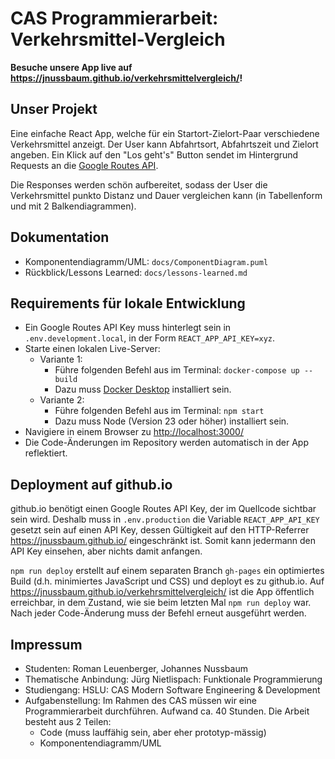 # CAS Programmierarbeit: Verkehrsmittel-Vergleich

**Besuche unsere App live auf <https://jnussbaum.github.io/verkehrsmittelvergleich/>!**

## Unser Projekt

Eine einfache React App, welche für ein Startort-Zielort-Paar verschiedene Verkehrsmittel anzeigt.
Der User kann Abfahrtsort, Abfahrtszeit und Zielort angeben.
Ein Klick auf den "Los geht's" Button sendet im Hintergrund Requests an die
[Google Routes API](https://developers.google.com/maps/documentation/routes).

Die Responses werden schön aufbereitet, sodass der User die Verkehrsmittel punkto Distanz und Dauer vergleichen kann
(in Tabellenform und mit 2 Balkendiagrammen).

## Dokumentation

- Komponentendiagramm/UML: `docs/ComponentDiagram.puml`
- Rückblick/Lessons Learned: `docs/lessons-learned.md`

## Requirements für lokale Entwicklung

- Ein Google Routes API Key muss hinterlegt sein in `.env.development.local`, in der Form `REACT_APP_API_KEY=xyz`.
- Starte einen lokalen Live-Server:
  - Variante 1:
    - Führe folgenden Befehl aus im Terminal: `docker-compose up --build`
    - Dazu muss [Docker Desktop](https://www.docker.com/) installiert sein.
  - Variante 2:
    - Führe folgenden Befehl aus im Terminal: `npm start`
    - Dazu muss Node (Version 23 oder höher) installiert sein.
- Navigiere in einem Browser zu <http://localhost:3000/>
- Die Code-Änderungen im Repository werden automatisch in der App reflektiert.


## Deployment auf github.io

github.io benötigt einen Google Routes API Key, der im Quellcode sichtbar sein wird.
Deshalb muss in `.env.production` die Variable `REACT_APP_API_KEY` gesetzt sein auf einen API Key,
dessen Gültigkeit auf den HTTP-Referrer <https://jnussbaum.github.io/> eingeschränkt ist.
Somit kann jedermann den API Key einsehen, aber nichts damit anfangen.

`npm run deploy` erstellt auf einem separaten Branch `gh-pages`
ein optimiertes Build (d.h. minimiertes JavaScript und CSS) und deployt es zu github.io.
Auf <https://jnussbaum.github.io/verkehrsmittelvergleich/> ist die App öffentlich erreichbar,
in dem Zustand, wie sie beim letzten Mal `npm run deploy` war.
Nach jeder Code-Änderung muss der Befehl erneut ausgeführt werden.

## Impressum

- Studenten: Roman Leuenberger, Johannes Nussbaum
- Thematische Anbindung: Jürg Nietlispach: Funktionale Programmierung
- Studiengang: HSLU: CAS Modern Software Engineering & Development
- Aufgabenstellung: Im Rahmen des CAS müssen wir eine Programmierarbeit durchführen.
  Aufwand ca. 40 Stunden. Die Arbeit besteht aus 2 Teilen:
  - Code (muss lauffähig sein, aber eher prototyp-mässig)
  - Komponentendiagramm/UML
